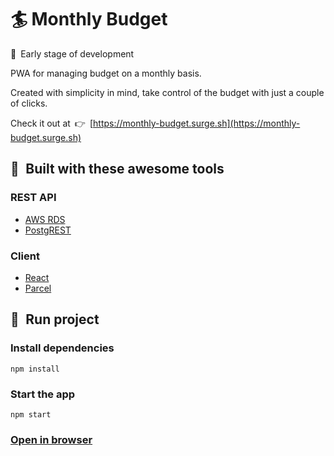 # :surfer: Monthly Budget
:construction:&ensp;Early stage of development

PWA for managing budget on a monthly basis.

Created with simplicity in mind, take control of the budget with just a couple of clicks.

Check it out at&ensp;:point_right:&ensp;[https://monthly-budget.surge.sh](https://monthly-budget.surge.sh)

## :wrench:&ensp;Built with these awesome tools
### REST API
* [AWS RDS](https://aws.amazon.com/rds/)
* [PostgREST](https://postgrest.com/en/v4.3/)
### Client
* [React](https://reactjs.org/)
* [Parcel](https://parceljs.org/)

## :rocket:&ensp;Run project
### Install dependencies
`npm install`

### Start the app
`npm start`

### [Open in browser](http://localhost:1234)
